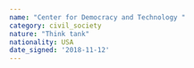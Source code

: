```yaml
---
name: "Center for Democracy and Technology "
category: civil_society
nature: "Think tank"
nationality: USA
date_signed: '2018-11-12'
---
```

    